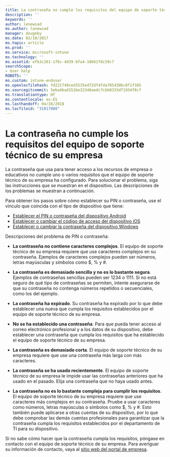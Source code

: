 ```yaml
---
title: La contraseña no cumple los requisitos del equipo de soporte técnico de su empresa | Microsoft Docs
description: ''
keywords: ''
author: lenewsad
ms.author: lanewsad
manager: dougeby
ms.date: 02/10/2017
ms.topic: article
ms.prod: ''
ms.service: microsoft-intune
ms.technology: ''
ms.assetid: efb3c261-1f6c-4d39-bfa4-18661f8c59c7
searchScope:
- User help
ROBOTS: ''
ms.custom: intune-enduser
ms.openlocfilehash: fd221749ced3535ed72df4fda705430bc0f1f385
ms.sourcegitcommit: 5eba4bad151be32346aedc7cbb0333d71934f8cf
ms.translationtype: HT
ms.contentlocale: es-ES
ms.lasthandoff: 04/16/2018
ms.locfileid: "31017808"
---
```

# <a name="your-password-does-not-meet-your-company-supports-requirements"></a>La contraseña no cumple los requisitos del equipo de soporte técnico de su empresa

La contraseña que usa para tener acceso a los recursos de empresa o educativos no cumple uno o varios requisitos que el equipo de soporte técnico de su empresa ha configurado. Para solucionar el problema, siga las instrucciones que se muestran en el dispositivo. Las descripciones de los problemas se muestran a continuación.

Para obtener los pasos sobre cómo establecer su PIN o contraseña, use el vínculo que coincida con el tipo de dispositivo que tiene:

- [Establecer el PIN o contraseña del dispositivo Android](set-your-pin-or-password-android.md)
- [Establecer o cambiar el código de acceso del dispositivo iOS](set-or-change-your-passcode-ios.md)
- [Establecer o cambiar la contraseña del dispositivo Windows](set-or-change-your-password-windows.md)

Descripciones del problema de PIN o contraseña:

- **La contraseña no contiene caracteres complejos**. El equipo de soporte técnico de su empresa requiere que use caracteres complejos en su contraseña. Ejemplos de caracteres complejos pueden ser números, letras mayúsculas y símbolos como $, % y #.

- **La contraseña es demasiado sencilla y no es lo bastante segura**. Ejemplos de contraseñas sencillas pueden ser 1234 o 1111. Si no está seguro de qué tipo de contraseñas se permiten, intente asegurarse de que su contraseña no contenga números repetidos o secuenciales, como los del ejemplo.

- **La contraseña ha expirado**. Su contraseña ha expirado por lo que debe establecer una nueva que cumpla los requisitos establecidos por el equipo de soporte técnico de su empresa.

- **No se ha establecido una contraseña**. Para que pueda tener acceso al correo electrónico profesional y a los datos de su dispositivo, debe establecer una contraseña que cumpla los requisitos que ha establecido el equipo de soporte técnico de su empresa.

- **La contraseña es demasiado corta**. El equipo de soporte técnico de su empresa requiere que use una contraseña más larga con más caracteres.

- **La contraseña se ha usado recientemente**. El equipo de soporte técnico de su empresa le impide usar las contraseñas anteriores que ha usado en el pasado. Elija una contraseña que no haya usado antes.

- **La contraseña no es lo bastante compleja para cumplir los requisitos**. El equipo de soporte técnico de su empresa requiere que use caracteres más complejos en su contraseña. Pruebe a usar caracteres como números, letras mayúsculas o símbolos como $, % y #. Esto también puede aplicarse a otras cuentas de su dispositivo, por lo que debe comprobar las demás cuentas profesionales para garantizar que la contraseña cumpla los requisitos establecidos por el departamento de TI para su dispositivo.

Si no sabe cómo hacer que la contraseña cumpla los requisitos, póngase en contacto con el equipo de soporte técnico de su empresa. Para averiguar su información de contacto, vaya al [sitio web del portal de empresa](https://portal.manage.microsoft.com#HelpDeskDialog).
